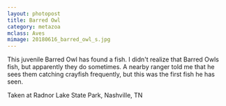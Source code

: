 ```yaml
---
layout: photopost
title: Barred Owl
category: metazoa
mclass: Aves
mimage: 20180616_barred_owl_s.jpg
---
```


This juvenile Barred Owl has found a fish. I didn't realize that Barred
Owls fish, but apparently they do sometimes. A nearby ranger told me that
he sees them catching crayfish frequently, but this was the first fish
he has seen.

Taken at Radnor Lake State Park, Nashville, TN

